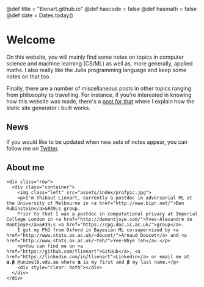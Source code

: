 @def title = "tlienart.github.io"
@def hascode = false
@def hasmath = false
@def date = Dates.today()


# Welcome

On this website, you will mainly find some notes on topics in computer science and machine learning (CS/ML) as well as, more generally, applied maths.
I also really like the Julia programming language and keep some notes on that too.

Finally, there are a number of miscellaneous posts in other topics ranging from philosophy to travelling.
For instance, if you're interested in knowing how this website was made, there's a [post for that](/pub/misc/judoc.html) where I explain how the static site generator I built works.

## News

If you would like to be updated when new sets of notes appear, you can follow me on [Twitter](https://twitter.com/t_lienart).

## About me

~~~
<div class="row">
  <div class="container">
    <img class="left" src="assets/index/profpic.jpg">
    <p>I'm Thibaut Lienart, currently a postdoc in adversarial ML at the University of Melbourne in <a href="http://www.bipr.net/">Ben Rubinstein</a>&#39;s group.
    Prior to that I was a postdoc in computational privacy at Imperial College London in <a href="http://demontjoye.com/">Yves-Alexandre de Montjoye</a>&#39;s <a href="https://cpg.doc.ic.ac.uk/">group</a>.
    I got my PhD from Oxford in Bayesian ML co-supervised by <a href="http://www.stats.ox.ac.uk/~doucet/">Arnaud Doucet</a> and <a href="http://www.stats.ox.ac.uk/~teh/">Yee-Whye Teh</a>.</p>
    <p>You can find me on <a href="https://github.com/tlienart">GitHub</a>, <a href="https://linkedin.com/in/tlienart">Linkedin</a> or email me at  𝛂.𝛃 @unimelb.edu.au where 𝛂 is my first and 𝛃 my last name.</p>
    <div style="clear: both"></div>      
  </div>
</div>
~~~
